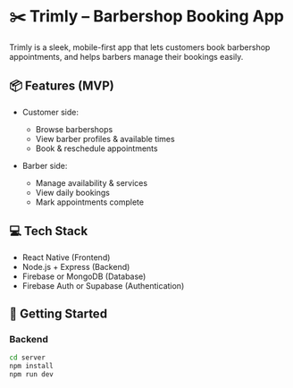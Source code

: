 # ✂️ Trimly – Barbershop Booking App

Trimly is a sleek, mobile-first app that lets customers book barbershop appointments, and helps barbers manage their bookings easily.

## 📦 Features (MVP)
- Customer side:
  - Browse barbershops
  - View barber profiles & available times
  - Book & reschedule appointments

- Barber side:
  - Manage availability & services
  - View daily bookings
  - Mark appointments complete

## 💻 Tech Stack
- React Native (Frontend)
- Node.js + Express (Backend)
- Firebase or MongoDB (Database)
- Firebase Auth or Supabase (Authentication)

## 🚀 Getting Started

### Backend
```bash
cd server
npm install
npm run dev
